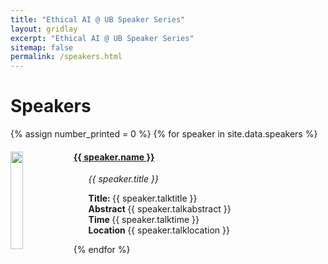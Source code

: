 ```yaml
---
title: "Ethical AI @ UB Speaker Series"
layout: gridlay
excerpt: "Ethical AI @ UB Speaker Series"
sitemap: false
permalink: /speakers.html
---
```


# Speakers 
{% assign number_printed = 0 %}
{% for speaker in site.data.speakers %}

<div class="row">

<div class="col-sm-12 clearfix">
  <a href="{{ speaker.url }}"><img src="{{ site.url }}{{ site.baseurl }}/images/speakerpic/{{ speaker.photo }}" class="img-responsive" width="20%" style="float: left" /></a>
  <h4><a href="{{ speaker.url }}">{{ speaker.name }}</a></h4>
  <ul style="overflow: hidden">
  <i>{{ speaker.title }}</i>
  </ul>
  <ul style="overflow: hidden">
  <b>Title: </b>{{ speaker.talktitle }}
  <br/>
  <b>Abstract </b>{{ speaker.talkabstract }}
  <br/>
  <b>Time </b>{{ speaker.talktime }}
  <br/>
  <b>Location </b>{{ speaker.talklocation }}
  </ul>
</div>

</div>
{% endfor %}
